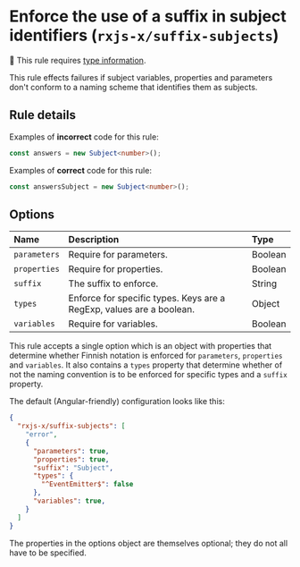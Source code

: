 # Enforce the use of a suffix in subject identifiers (`rxjs-x/suffix-subjects`)

💭 This rule requires [type information](https://typescript-eslint.io/linting/typed-linting).

<!-- end auto-generated rule header -->

This rule effects failures if subject variables, properties and parameters don't conform to a naming scheme that identifies them as subjects.

## Rule details

Examples of **incorrect** code for this rule:

```ts
const answers = new Subject<number>();
```

Examples of **correct** code for this rule:

```ts
const answersSubject = new Subject<number>();
```

## Options

<!-- begin auto-generated rule options list -->

| Name         | Description                                                          | Type    |
| :----------- | :------------------------------------------------------------------- | :------ |
| `parameters` | Require for parameters.                                              | Boolean |
| `properties` | Require for properties.                                              | Boolean |
| `suffix`     | The suffix to enforce.                                               | String  |
| `types`      | Enforce for specific types. Keys are a RegExp, values are a boolean. | Object  |
| `variables`  | Require for variables.                                               | Boolean |

<!-- end auto-generated rule options list -->

This rule accepts a single option which is an object with properties that determine whether Finnish notation is enforced for `parameters`, `properties` and `variables`. It also contains a `types` property that determine whether of not the naming convention is to be enforced for specific types and a `suffix` property.

The default (Angular-friendly) configuration looks like this:

```json
{
  "rxjs-x/suffix-subjects": [
    "error",
    {
      "parameters": true,
      "properties": true,
      "suffix": "Subject",
      "types": {
        "^EventEmitter$": false
      },
      "variables": true,
    }
  ]
}
```

The properties in the options object are themselves optional; they do not all have to be specified.
